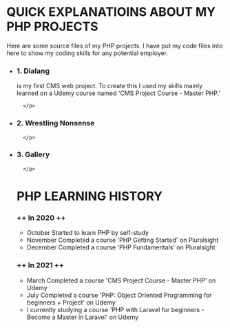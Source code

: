 # QUICK EXPLANATIOINS ABOUT MY PHP PROJECTS
Here are some source files of my PHP projects. I have put my code files into here to show my coding skills for any potential employer.

 <ul>
   <li>
      <h3>1. Dialang</h3>
      <p>
         is my first CMS web project. To create this I used my skills mainly learned on a Udemy course named 'CMS Project Course - Master PHP.'
       
      </p>
   </li>
 
   <li>
      <h3>2. Wrestling Nonsense</h3>
      <p>
       
      </p>
   
   </li>
   <li>
      <h3>3. Gallery</h3>
      <p>
       
      </p>
   
   </li>
 </ol>



# PHP LEARNING HISTORY 
 <h3>++ In 2020 ++</h3>
 <ul>
   <li>October   Started to learn PHP by self-study</li>
   <li>November  Completed a course 'PHP Getting Started' on Pluralsight</li>
   <li>December  Completed a course 'PHP Fundamentals' on Pluralsight</li>
 </ul>
 
 <h3>++ In 2021 ++</h3>
 <ul>
   <li>March     Completed a course 'CMS Project Course - Master PHP' on Udemy</li>
   <li>July      Completed a course 'PHP: Object Oriented Programming for beginners + Project' on Udemy</li>
   <li>I currently studying a course 'PHP with Laravel for beginners - Become a Master in Laravel' on Udemy</li>
 </ul>





